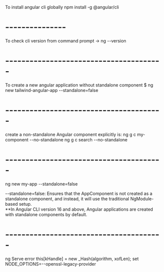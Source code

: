 To install angular cli globally
npm install -g @angular/cli
# ---------------
To check cli version
from command prompt  -> ng --version
# ---------------------------------------
To create a new angular application without standalone component
$ ng new tailwind-angular-app --standalone=false
# ---------------------------------------
create a non-standalone Angular component explicitly is:
ng g c my-component --no-standalone
ng g c search --no-standalone
# ---------------------------------------
ng new my-app --standalone=false

--standalone=false: Ensures that the AppComponent is not created as a standalone component, and instead, it will use the traditional NgModule-based setup.  
**In Angular CLI version 16 and above, Angular applications are created with standalone components by default.  
# ---------------------------------------
ng Serve error
this[kHandle] = new _Hash(algorithm, xofLen);
set NODE_OPTIONS=--openssl-legacy-provider

